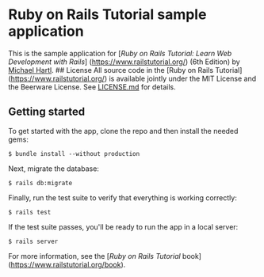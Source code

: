 # Ruby on Rails Tutorial sample application

This is the sample application for [*Ruby on Rails Tutorial:
Learn Web Development with Rails*] (https://www.railstutorial.org/) (6th Edition)
by [Michael Hartl](https://www.michaelhartl.com/). ## License
All source code in the [Ruby on Rails Tutorial] (https://www.railstutorial.org/)
is available jointly under the MIT License and the Beerware License. See
[LICENSE.md](LICENSE.md) for details.

## Getting started

To get started with the app, clone the repo and then install
the needed gems:

```
$ bundle install --without production
```

Next, migrate the database:

```
$ rails db:migrate
```

Finally, run the test suite to verify that everything is
working correctly:

```
$ rails test
```

If the test suite passes, you'll be ready to run the app in a
local server:

```
$ rails server
```

For more information, see the
[*Ruby on Rails Tutorial* book] (https://www.railstutorial.org/book).
